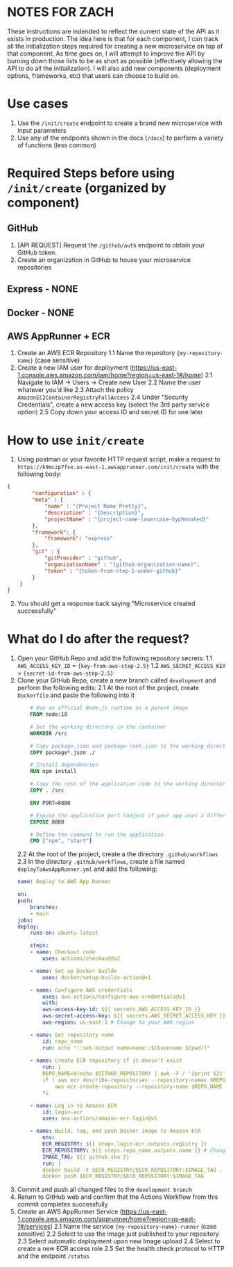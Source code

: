 # NOTES FOR ZACH
These instructions are indended to reflect the current state of the API as it exists in production. The idea here is that for each component, I can track all the initialization steps required for creating a new microservice on top of that component. As time goes on, I will attempt to improve the API by burning down those lists to be as short as possible (effectively allowing the API to do all the initialization). I will also add new components (deployment options, frameworks, etc) that users can choose to build on.

# Use cases
1. Use the `/init/create` endpoint to create a brand new microservice with input parameters
2. Use any of the endpoints shown in the docs (`/docs`) to perform a variety of functions (less common)

# Required Steps before using `/init/create` (organized by component)
 
## GitHub
1. [API REQUEST] Request the `/github/auth` endpoint to obtain your GitHub token.
2. Create an organization in GitHub to house your microservice repositories

## Express - NONE

## Docker - NONE

## AWS AppRunner + ECR
1. Create an AWS ECR Repository
    1.1 Name the repository `{my-repository-name}` (case sensitive)
2. Create a new IAM user for deployment (https://us-east-1.console.aws.amazon.com/iam/home?region=us-east-1#/home)
    2.1 Navigate to IAM -> Users -> Create new User
    2.2 Name the user whatever you'd like
    2.3 Attach the policy `AmazonEC2ContainerRegistryFullAccess`
    2.4 Under "Security Credentials", create a new access key (select the 3rd party service option)
    2.5 Copy down your access ID and secret ID for use later


# How to use `init/create`
1. Using postman or your favorite HTTP request script, make a request to `https://k9mczp7fse.us-east-1.awsapprunner.com/init/create` with the following body:

```json
{
        "configuration" : {
        "meta" : {
            "name" : "{Project Name Pretty}",
            "description" : "{Description}",
            "projectName" : "{project-name-lowercase-hyphenated}"
        },
        "framework": { 
            "framework": "express"
        },
        "git" : { 
            "gitProvider" : "github",
            "organizationName" : "{github-organization-name}",
            "token" : "{token-from-step-1-under-github}"
        }
    }
}
```
2. You should get a response back saying "Microservice created successfully"

# What do I do after the request?
1. Open your GitHub Repo and add the following repository secrets:
    1.1 `AWS_ACCESS_KEY_ID` = `{key-from-aws-step-2.5}`
    1.2 `AWS_SECRET_ACCESS_KEY` = `{secret-id-from-aws-step-2.5}`
2. Clone your GitHub Repo, create a new branch called `development` and perform the following edits:
    2.1 At the root of the project, create `Dockerfile` and paste the following into it
    ```Dockerfile
        # Use an official Node.js runtime as a parent image
        FROM node:18

        # Set the working directory in the container
        WORKDIR /src

        # Copy package.json and package-lock.json to the working directory
        COPY package*.json ./

        # Install dependencies
        RUN npm install

        # Copy the rest of the application code to the working directory
        COPY . /src

        ENV PORT=8080

        # Expose the application port (adjust if your app uses a different port)
        EXPOSE 8080

        # Define the command to run the application
        CMD ["npm", "start"]
    ```
    2.2 At the root of the project, create a the directory `.github/workflows`
    2.3 In the directory `.github/workflows`, create a file named `deployToAwsAppRunner.yml` and add the following:
    ```yml
    name: Deploy to AWS App Runner

    on:
    push:
        branches:
        - main
    jobs:
    deploy:
        runs-on: ubuntu-latest

        steps:
        - name: Checkout code
            uses: actions/checkout@v2

        - name: Set up Docker Buildx
            uses: docker/setup-buildx-action@v1

        - name: Configure AWS credentials
            uses: aws-actions/configure-aws-credentials@v1
            with:
            aws-access-key-id: ${{ secrets.AWS_ACCESS_KEY_ID }}
            aws-secret-access-key: ${{ secrets.AWS_SECRET_ACCESS_KEY }}
            aws-region: us-east-1 # Change to your AWS region

        - name: Get repository name
            id: repo_name
            run: echo "::set-output name=name::$(basename $(pwd))"
        
        - name: Create ECR repository if it doesn't exist
            run: |
            REPO_NAME=$(echo $GITHUB_REPOSITORY | awk -F / '{print $2}')
            if ! aws ecr describe-repositories --repository-names $REPO_NAME > /dev/null 2>&1; then
                aws ecr create-repository --repository-name $REPO_NAME
            fi

        - name: Log in to Amazon ECR
            id: login-ecr
            uses: aws-actions/amazon-ecr-login@v1

        - name: Build, tag, and push Docker image to Amazon ECR
            env:
            ECR_REGISTRY: ${{ steps.login-ecr.outputs.registry }}
            ECR_REPOSITORY: ${{ steps.repo_name.outputs.name }} # Change to your repository name
            IMAGE_TAG: ${{ github.sha }}
            run: |
            docker build -t $ECR_REGISTRY/$ECR_REPOSITORY:$IMAGE_TAG .
            docker push $ECR_REGISTRY/$ECR_REPOSITORY:$IMAGE_TAG
    ```
3. Commit and push all changed files to the `development branch`
4. Return to GitHub web and confirm that the Actions Workflow from this commit completes successfully
5. Create an AWS AppRunner Service (https://us-east-1.console.aws.amazon.com/apprunner/home?region=us-east-1#/services)
    2.1 Name the service `{my-repository-name}-runner` (case sensitive)
    2.2 Select to use the image just published to your repository
    2.3 Select automatic deployment upon new Image upload
    2.4 Select to create a new ECR access role
    2.5 Set the health check protocol to HTTP and the endpoint `/status`

